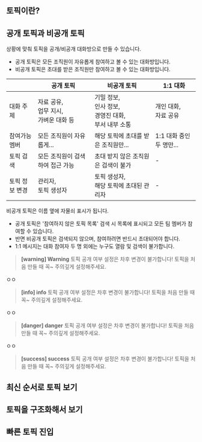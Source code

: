 ## 토픽이란?

## 공개 토픽과 비공개 토픽

상황에 맞춰 토픽을 공개/비공개 대화방으로 만들 수 있습니다.

- 공개 토픽은 모든 조직원이 자유롭게 참여하고 볼 수 있는 대화방입니다.
- 비공개 토픽은 초대를 받은 조직원만 참여하고 볼 수 있는 대화방입니다.

|  | 공개 토픽 | 비공개 토픽 | 1:1 대화 |
|--------|--------|--------|--------|
| 대화 주제 | 자료 공유,<br/> 업무 지시,<br/> 가벼운 대화 등 | 기밀 정보,<br/> 인사 정보,<br/> 경영진 대화,<br/> 부서 내부 소통 | 개인 대화,<br/> 자료 공유 |
| 참여가능 멤버 | 모든 조직원이 자유롭게... | 해당 토픽에 초대를 받은 조직원만... | 1:1 대화 중인 두 명만... |
| 토픽 검색 | 모든 조직원이 검색하여 접근 가능 | 초대 받지 않은 조직원은 검색이 불가 | - |
| 토픽 정보 변경 | 관리자,<br/> 토픽 생성자 | 토픽 생성자,<br/> 해당 토픽에 초대된 관리자 | - |

비공개 토픽은 이름 옆에 자물쇠 표시가 됩니다.

- 공개 토픽은 '참여하지 않은 토픽 목록' 검색 시 목록에 표시되고 모든 팀 멤버가 참여할 수 있습니다.
- 반면 비공개 토픽은 검색되지 않으며, 참여하려면 반드시 초대되어야 합니다.
- 1:1 메시지는 대화 참여자 두 명 외에는 누구도 열람 및 검색이 불가합니다.

> **[warning] Warning**
> 토픽 공개 여부 설정은 차후 변경이 불가합니다! 토픽을 처음 만들 때 꼭~ 주의깊게 설정해주세요.

ㅇㅇ

> **[info] info**
> 토픽 공개 여부 설정은 차후 변경이 불가합니다! 토픽을 처음 만들 때 꼭~ 주의깊게 설정해주세요.

ㅇㅇ

> **[danger] danger**
> 토픽 공개 여부 설정은 차후 변경이 불가합니다! 토픽을 처음 만들 때 꼭~ 주의깊게 설정해주세요.

ㅇㅇ

> **[success] success**
> 토픽 공개 여부 설정은 차후 변경이 불가합니다! 토픽을 처음 만들 때 꼭~ 주의깊게 설정해주세요.


## 최신 순서로 토픽 보기

## 토픽을 구조화해서 보기

## 빠른 토픽 진입